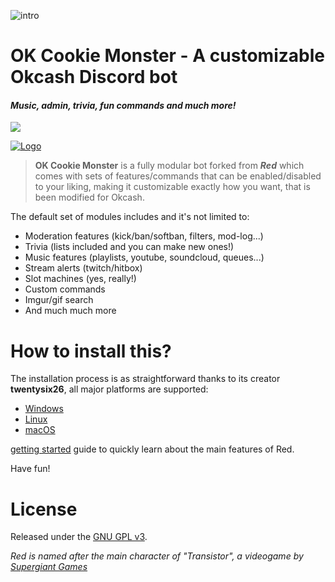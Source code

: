 
![intro](http://i.imgur.com/fZOsfEm.png)

# OK Cookie Monster - A customizable Okcash Discord bot
#### *Music, admin, trivia, fun commands and much more!*
[<img src="https://img.shields.io/badge/discord-py-blue.svg">](https://github.com/Rapptz/discord.py) 

<a href="https://discord.gg/grvpc8c">
    <img alt="Logo" src="https://discordapp.com/api/guilds/213747404745211904/widget.png?style=banner2">
  </a>

> **OK Cookie Monster** is a fully modular bot forked from ***Red*** which comes with sets of features/commands that can be enabled/disabled to your liking, making it customizable exactly how you want, that is been modified for Okcash.  
  

The default set of modules includes and it's not limited to:
* Moderation features (kick/ban/softban, filters, mod-log...)
* Trivia (lists included and you can make new ones!)
* Music features (playlists, youtube, soundcloud, queues...)
* Stream alerts (twitch/hitbox)
* Slot machines (yes, really!)
* Custom commands
* Imgur/gif search
* And much much more

# How to install this?

The installation process is as straightforward thanks to its creator ****twentysix26****, all major platforms are supported: 
* [Windows](https://twentysix26.github.io/Red-Docs/red_install_windows/)
* [Linux](https://twentysix26.github.io/Red-Docs/red_install_linux/)
* [macOS](https://twentysix26.github.io/Red-Docs/red_install_mac/)

[getting started](https://twentysix26.github.io/Red-Docs/red_getting_started/) guide to quickly learn about the main features of Red.

Have fun!

# License

Released under the [GNU GPL v3](LICENSE).

*Red is named after the main character of "Transistor", a videogame by [Supergiant Games](https://www.supergiantgames.com/games/transistor/)*
